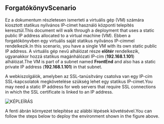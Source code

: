 ## <a name="scenario"></a><span data-ttu-id="0ac2b-101">Forgatókönyv</span><span class="sxs-lookup"><span data-stu-id="0ac2b-101">Scenario</span></span>
<span data-ttu-id="0ac2b-102">Ez a dokumentum részletesen ismerteti a virtuális gép (VM) számára kiosztott statikus nyilvános IP-címet használó központi telepítés keresztül.</span><span class="sxs-lookup"><span data-stu-id="0ac2b-102">This document will walk through a deployment that uses a static public IP address allocated to a virtual machine (VM).</span></span> <span data-ttu-id="0ac2b-103">Ebben a forgatókönyvben egy virtuális saját statikus nyilvános IP-címmel rendelkezik.</span><span class="sxs-lookup"><span data-stu-id="0ac2b-103">In this scenario, you have a single VM with its own static public IP address.</span></span> <span data-ttu-id="0ac2b-104">A virtuális gép nevű alhálózat része **előtér** rendelkezik, ugyanakkor hozzá statikus magánhálózati IP-cím (**192.168.1.101**) alhálózat.</span><span class="sxs-lookup"><span data-stu-id="0ac2b-104">The VM is part of a subnet named **FrontEnd** and also has a static private IP address (**192.168.1.101**) in that subnet.</span></span>

<span data-ttu-id="0ac2b-105">A webkiszolgálók, amelyben az SSL-tanúsítvány csatolva van egy IP-cím SSL-kapcsolatok megkövetelése szükség lehet egy statikus IP-címet.</span><span class="sxs-lookup"><span data-stu-id="0ac2b-105">You may need a static IP address for web servers that require SSL connections in which the SSL certificate is linked to an IP address.</span></span> 

![KÉPLEÍRÁS](./media/virtual-network-deploy-static-pip-scenario-include/figure1.png)

<span data-ttu-id="0ac2b-107">A fenti ábrán környezet telepítése az alábbi lépések követésével.</span><span class="sxs-lookup"><span data-stu-id="0ac2b-107">You can follow the steps below to deploy the environment shown in the figure above.</span></span>

